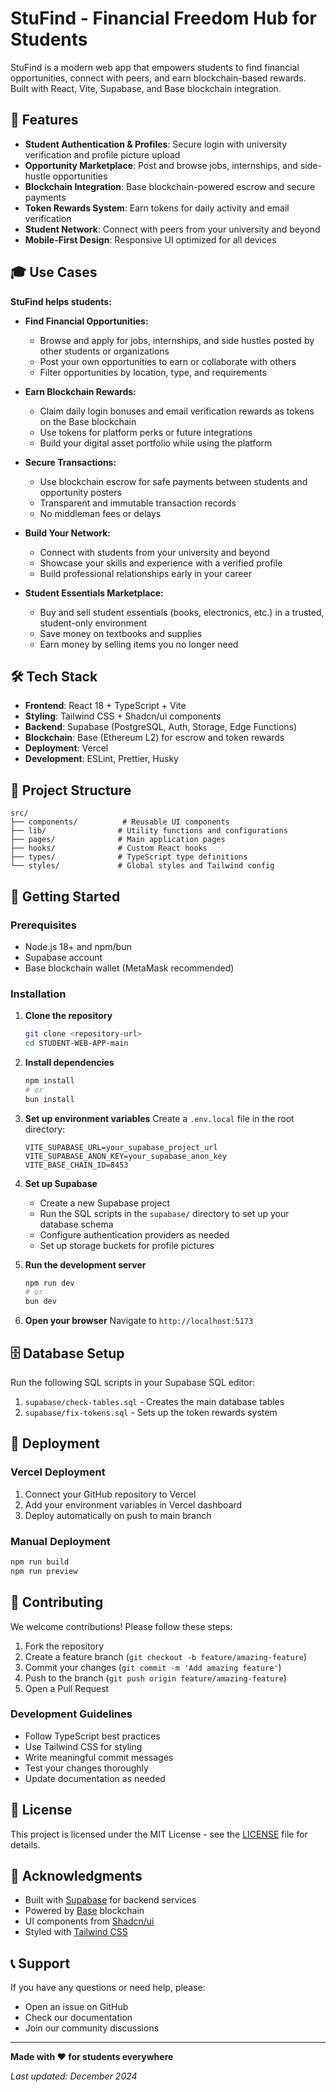 # StuFind - Financial Freedom Hub for Students

StuFind is a modern web app that empowers students to find financial opportunities, connect with peers, and earn blockchain-based rewards. Built with React, Vite, Supabase, and Base blockchain integration.

## 🚀 Features
- **Student Authentication & Profiles**: Secure login with university verification and profile picture upload
- **Opportunity Marketplace**: Post and browse jobs, internships, and side-hustle opportunities
- **Blockchain Integration**: Base blockchain-powered escrow and secure payments
- **Token Rewards System**: Earn tokens for daily activity and email verification
- **Student Network**: Connect with peers from your university and beyond
- **Mobile-First Design**: Responsive UI optimized for all devices

## 🎓 Use Cases

**StuFind helps students:**

- **Find Financial Opportunities:**
  - Browse and apply for jobs, internships, and side hustles posted by other students or organizations
  - Post your own opportunities to earn or collaborate with others
  - Filter opportunities by location, type, and requirements

- **Earn Blockchain Rewards:**
  - Claim daily login bonuses and email verification rewards as tokens on the Base blockchain
  - Use tokens for platform perks or future integrations
  - Build your digital asset portfolio while using the platform

- **Secure Transactions:**
  - Use blockchain escrow for safe payments between students and opportunity posters
  - Transparent and immutable transaction records
  - No middleman fees or delays

- **Build Your Network:**
  - Connect with students from your university and beyond
  - Showcase your skills and experience with a verified profile
  - Build professional relationships early in your career

- **Student Essentials Marketplace:**
  - Buy and sell student essentials (books, electronics, etc.) in a trusted, student-only environment
  - Save money on textbooks and supplies
  - Earn money by selling items you no longer need

## 🛠️ Tech Stack
- **Frontend**: React 18 + TypeScript + Vite
- **Styling**: Tailwind CSS + Shadcn/ui components
- **Backend**: Supabase (PostgreSQL, Auth, Storage, Edge Functions)
- **Blockchain**: Base (Ethereum L2) for escrow and token rewards
- **Deployment**: Vercel
- **Development**: ESLint, Prettier, Husky

## 📁 Project Structure
```
src/
├── components/          # Reusable UI components
├── lib/                # Utility functions and configurations
├── pages/              # Main application pages
├── hooks/              # Custom React hooks
├── types/              # TypeScript type definitions
└── styles/             # Global styles and Tailwind config
```

## 🚀 Getting Started

### Prerequisites
- Node.js 18+ and npm/bun
- Supabase account
- Base blockchain wallet (MetaMask recommended)

### Installation

1. **Clone the repository**
   ```bash
   git clone <repository-url>
   cd STUDENT-WEB-APP-main
   ```

2. **Install dependencies**
   ```bash
   npm install
   # or
   bun install
   ```

3. **Set up environment variables**
   Create a `.env.local` file in the root directory:
   ```env
   VITE_SUPABASE_URL=your_supabase_project_url
   VITE_SUPABASE_ANON_KEY=your_supabase_anon_key
   VITE_BASE_CHAIN_ID=8453
   ```

4. **Set up Supabase**
   - Create a new Supabase project
   - Run the SQL scripts in the `supabase/` directory to set up your database schema
   - Configure authentication providers as needed
   - Set up storage buckets for profile pictures

5. **Run the development server**
   ```bash
   npm run dev
   # or
   bun dev
   ```

6. **Open your browser**
   Navigate to `http://localhost:5173`

## 🗄️ Database Setup

Run the following SQL scripts in your Supabase SQL editor:

1. `supabase/check-tables.sql` - Creates the main database tables
2. `supabase/fix-tokens.sql` - Sets up the token rewards system

## 🚀 Deployment

### Vercel Deployment
1. Connect your GitHub repository to Vercel
2. Add your environment variables in Vercel dashboard
3. Deploy automatically on push to main branch

### Manual Deployment
```bash
npm run build
npm run preview
```

## 🤝 Contributing

We welcome contributions! Please follow these steps:

1. Fork the repository
2. Create a feature branch (`git checkout -b feature/amazing-feature`)
3. Commit your changes (`git commit -m 'Add amazing feature'`)
4. Push to the branch (`git push origin feature/amazing-feature`)
5. Open a Pull Request

### Development Guidelines
- Follow TypeScript best practices
- Use Tailwind CSS for styling
- Write meaningful commit messages
- Test your changes thoroughly
- Update documentation as needed

## 📝 License

This project is licensed under the MIT License - see the [LICENSE](LICENSE) file for details.

## 🙏 Acknowledgments

- Built with [Supabase](https://supabase.com) for backend services
- Powered by [Base](https://base.org) blockchain
- UI components from [Shadcn/ui](https://ui.shadcn.com)
- Styled with [Tailwind CSS](https://tailwindcss.com)

## 📞 Support

If you have any questions or need help, please:
- Open an issue on GitHub
- Check our documentation
- Join our community discussions

---

**Made with ❤️ for students everywhere**

*Last updated: December 2024*
